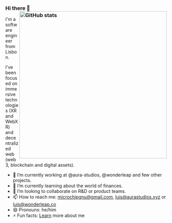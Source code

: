 ### Hi there 👋 <a href="https://github.com/microchipgnu"><img src="https://github-readme-stats.vercel.app/api?username=microchipgnu&count_private=true&include_all_commits=true&hide_rank=true&theme=graywhite" align="right" width="460" alt="GitHub stats" /></a>

I'm a software engineer from Lisbon. 

I've been focused on immersive technologies (XR and WebXR) and decentralized web (web3, blockchain and digital assets).

- 🔭 I’m currently working at @aura-studios, @wonderleap and few other projects.
- 🌱 I’m currently learning about the world of finances.
- 👯 I’m looking to collaborate on R&D or product teams.
- 📫 How to reach me: microchipgnu@gmail.com, luis@aurastudios.xyz or luis@wonderleap.co
- 😄 Pronouns: he/him
- ⚡ Fun facts: [Learn](https://cv4thefuture.glitch.me) more about me

